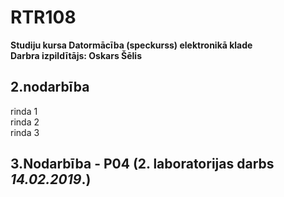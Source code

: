 # RTR108
**Studiju kursa Datormācība (speckurss) elektronikā klade**  
**Darbra izpildītājs: Oskars Šēlis**

## **2.nodarbība**

rinda 1  
rinda 2  
rinda 3  

## **3.Nodarbība - P04** (2. laboratorijas darbs *14.02.2019*.)



